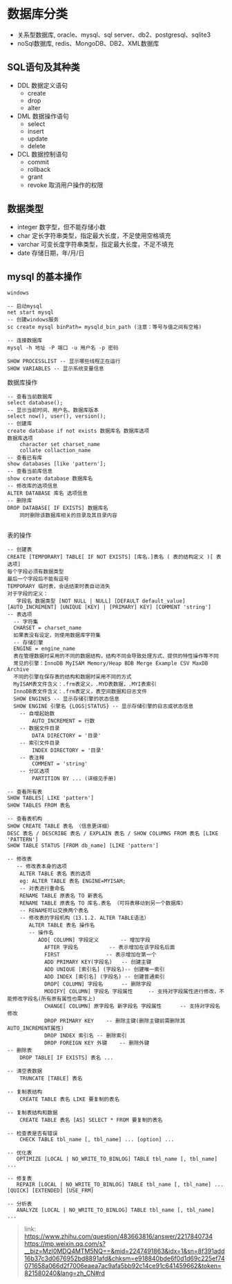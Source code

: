 # 数据库分类

- 关系型数据库, oracle、mysql、sql server、db2、postgresql、sqlite3
- noSql数据库, redis、MongoDB、DB2、XML数据库

## SQL语句及其种类

- DDL 数据定义语句
  - create
  - drop
  - alter
- DML 数据操作语句
  - select
  - insert
  - update
  - delete
- DCL 数据控制语句
  - commit
  - rollback
  - grant
  - revoke  取消用户操作的权限

## 数据类型

- integer  数字型，但不能存储小数
- char  定长字符串类型，指定最大长度，不足使用空格填充
- varchar   可变长度字符串类型，指定最大长度，不足不填充
- date  存储日期，年/月/日 

## mysql 的基本操作

```
windows

-- 启动mysql
net start mysql
-- 创建windows服务
sc create mysql binPath= mysqld_bin_path (注意：等号与值之间有空格)

-- 连接数据库
mysql -h 地址 -P 端口 -u 用户名 -p 密码

SHOW PROCESSLIST -- 显示哪些线程正在运行
SHOW VARIABLES -- 显示系统变量信息

```

数据库操作
```
-- 查看当前数据库
select database();
-- 显示当前时间、用户名、数据库版本
select now(), user(), version();
-- 创建库
create database if not exists 数据库名 数据库选项
数据库选项
    character set charset_name
    collate collaction_name
-- 查看已有库
show databases [like 'pattern'];
-- 查看当前库信息
show create database 数据库名
-- 修改库的选项信息
ALTER DATABASE 库名 选项信息
-- 删除库
DROP DATABASE[ IF EXISTS] 数据库名
    同时删除该数据库相关的目录及其目录内容


```

表的操作

```
-- 创建表
CREATE [TEMPORARY] TABLE[ IF NOT EXISTS] [库名.]表名 ( 表的结构定义 )[ 表选项]
每个字段必须有数据类型
最后一个字段后不能有逗号
TEMPORARY 临时表，会话结束时表自动消失
对于字段的定义：
   字段名 数据类型 [NOT NULL | NULL] [DEFAULT default_value] [AUTO_INCREMENT] [UNIQUE [KEY] | [PRIMARY] KEY] [COMMENT 'string']
-- 表选项
  -- 字符集
  CHARSET = charset_name
  如果表没有设定，则使用数据库字符集
  -- 存储引擎
  ENGINE = engine_name
  表在管理数据时采用的不同的数据结构，结构不同会导致处理方式、提供的特性操作等不同
  常见的引擎：InnoDB MyISAM Memory/Heap BDB Merge Example CSV MaxDB Archive
  不同的引擎在保存表的结构和数据时采用不同的方式
  MyISAM表文件含义：.frm表定义，.MYD表数据，.MYI表索引
  InnoDB表文件含义：.frm表定义，表空间数据和日志文件
  SHOW ENGINES -- 显示存储引擎的状态信息
  SHOW ENGINE 引擎名 {LOGS|STATUS} -- 显示存储引擎的日志或状态信息
    -- 自增起始数
        AUTO_INCREMENT = 行数
    -- 数据文件目录
        DATA DIRECTORY = '目录'
    -- 索引文件目录
        INDEX DIRECTORY = '目录'
    -- 表注释
        COMMENT = 'string'
    -- 分区选项
        PARTITION BY ... (详细见手册)

-- 查看所有表
SHOW TABLES[ LIKE 'pattern']
SHOW TABLES FROM 表名

-- 查看表机构
SHOW CREATE TABLE 表名 （信息更详细）
DESC 表名 / DESCRIBE 表名 / EXPLAIN 表名 / SHOW COLUMNS FROM 表名 [LIKE 'PATTERN']
SHOW TABLE STATUS [FROM db_name] [LIKE 'pattern']

-- 修改表
   -- 修改表本身的选项
    ALTER TABLE 表名 表的选项
    eg: ALTER TABLE 表名 ENGINE=MYISAM;
    -- 对表进行重命名
    RENAME TABLE 原表名 TO 新表名
    RENAME TABLE 原表名 TO 库名.表名 （可将表移动到另一个数据库）
    -- RENAME可以交换两个表名
    -- 修改表的字段机构（13.1.2. ALTER TABLE语法）
       ALTER TABLE 表名 操作名
       -- 操作名
          ADD[ COLUMN] 字段定义       -- 增加字段
            AFTER 字段名          -- 表示增加在该字段名后面
            FIRST               -- 表示增加在第一个
            ADD PRIMARY KEY(字段名)   -- 创建主键
            ADD UNIQUE [索引名] (字段名)-- 创建唯一索引
            ADD INDEX [索引名] (字段名) -- 创建普通索引
            DROP[ COLUMN] 字段名      -- 删除字段
            MODIFY[ COLUMN] 字段名 字段属性     -- 支持对字段属性进行修改，不能修改字段名(所有原有属性也需写上)
            CHANGE[ COLUMN] 原字段名 新字段名 字段属性      -- 支持对字段名修改
            DROP PRIMARY KEY    -- 删除主键(删除主键前需删除其AUTO_INCREMENT属性)
            DROP INDEX 索引名 -- 删除索引
            DROP FOREIGN KEY 外键    -- 删除外键
-- 删除表
    DROP TABLE[ IF EXISTS] 表名 ...

-- 清空表数据
    TRUNCATE [TABLE] 表名

-- 复制表结构
    CREATE TABLE 表名 LIKE 要复制的表名

-- 复制表结构和数据
    CREATE TABLE 表名 [AS] SELECT * FROM 要复制的表名

-- 检查表是否有错误
    CHECK TABLE tbl_name [, tbl_name] ... [option] ...

-- 优化表
   OPTIMIZE [LOCAL | NO_WRITE_TO_BINLOG] TABLE tbl_name [, tbl_name] ...

-- 修复表
   REPAIR [LOCAL | NO_WRITE_TO_BINLOG] TABLE tbl_name [, tbl_name] ... [QUICK] [EXTENDED] [USE_FRM]

-- 分析表
   ANALYZE [LOCAL | NO_WRITE_TO_BINLOG] TABLE tbl_name [, tbl_name] ...
```


> link: https://www.zhihu.com/question/483663816/answer/2217840734
> https://mp.weixin.qq.com/s?__biz=MzI0MDQ4MTM5NQ==&mid=2247491863&idx=1&sn=8f391add16b37c3d0676952bd8891afd&chksm=e918840bde6f0d1d69c225ef74071658a066d2f7006eaea7ac9afa5bb92c14ce91c641459662&token=821580240&lang=zh_CN#rd

